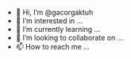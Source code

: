 - 👋 Hi, I’m @gacorgaktuh
- 👀 I’m interested in ...
- 🌱 I’m currently learning ...
- 💞️ I’m looking to collaborate on ...
- 📫 How to reach me ...

<!---
gacorgaktuh/gacorgaktuh is a ✨ special ✨ repository because its `README.md` (this file) appears on your GitHub profile.
You can click the Preview link to take a look at your changes.
--->
